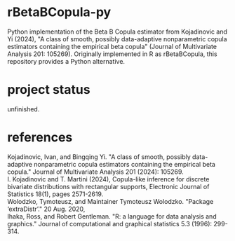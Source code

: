 # rBetaBCopula-py
Python implementation of the Beta B Copula estimator from Kojadinovic and Yi (2024), "A class of smooth, possibly data-adaptive nonparametric copula estimators containing the empirical beta copula" (Journal of Multivariate Analysis 201: 105269). Originally implemented in R as rBetaBCopula, this repository provides a Python alternative.

# project status
unfinished.

# references
Kojadinovic, Ivan, and Bingqing Yi. "A class of smooth, possibly data-adaptive nonparametric copula estimators containing the empirical beta copula." Journal of Multivariate Analysis 201 (2024): 105269.  
I. Kojadinovic and T. Martini (2024), Copula-like inference for discrete bivariate distributions with rectangular supports, Electronic Journal of Statistics 18(1), pages 2571-2619.  
Wolodzko, Tymoteusz, and Maintainer Tymoteusz Wolodzko. "Package ‘extraDistr’." 20 Aug. 2020,  
Ihaka, Ross, and Robert Gentleman. "R: a language for data analysis and graphics." Journal of computational and graphical statistics 5.3 (1996): 299-314.  

